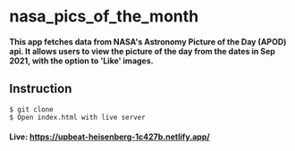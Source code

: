 # nasa_pics_of_the_month

#### This app fetches data from NASA's Astronomy Picture of the Day (APOD) api. It allows users to view the picture of the day from the dates in Sep 2021, with the option to 'Like' images.

## Instruction

```
$ git clone 
$ Open index.html with live server

```

#### Live: https://upbeat-heisenberg-1c427b.netlify.app/